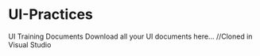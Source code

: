 # UI-Practices
UI Training Documents
Download all your UI documents here...
//Cloned in Visual Studio